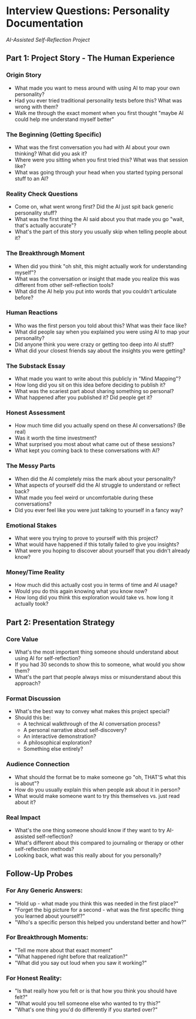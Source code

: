 # Interview Questions: Personality Documentation

*AI-Assisted Self-Reflection Project*

## Part 1: Project Story - The Human Experience

### Origin Story
- What made you want to mess around with using AI to map your own personality?
- Had you ever tried traditional personality tests before this? What was wrong with them?
- Walk me through the exact moment when you first thought "maybe AI could help me understand myself better"

### The Beginning (Getting Specific)
- What was the first conversation you had with AI about your own thinking? What did you ask it?
- Where were you sitting when you first tried this? What was that session like?
- What was going through your head when you started typing personal stuff to an AI?

### Reality Check Questions
- Come on, what went wrong first? Did the AI just spit back generic personality stuff?
- What was the first thing the AI said about you that made you go "wait, that's actually accurate"?
- What's the part of this story you usually skip when telling people about it?

### The Breakthrough Moment
- When did you think "oh shit, this might actually work for understanding myself"?
- What was the conversation or insight that made you realize this was different from other self-reflection tools?
- What did the AI help you put into words that you couldn't articulate before?

### Human Reactions 
- Who was the first person you told about this? What was their face like?
- What did people say when you explained you were using AI to map your personality?
- Did anyone think you were crazy or getting too deep into AI stuff?
- What did your closest friends say about the insights you were getting?

### The Substack Essay
- What made you want to write about this publicly in "Mind Mapping"?
- How long did you sit on this idea before deciding to publish it?
- What was the scariest part about sharing something so personal?
- What happened after you published it? Did people get it?

### Honest Assessment
- How much time did you actually spend on these AI conversations? (Be real)
- Was it worth the time investment?
- What surprised you most about what came out of these sessions?
- What kept you coming back to these conversations with AI?

### The Messy Parts
- When did the AI completely miss the mark about your personality?
- What aspects of yourself did the AI struggle to understand or reflect back?
- What made you feel weird or uncomfortable during these conversations?
- Did you ever feel like you were just talking to yourself in a fancy way?

### Emotional Stakes
- What were you trying to prove to yourself with this project?
- What would have happened if this totally failed to give you insights?
- What were you hoping to discover about yourself that you didn't already know?

### Money/Time Reality
- How much did this actually cost you in terms of time and AI usage?
- Would you do this again knowing what you know now?
- How long did you think this exploration would take vs. how long it actually took?

## Part 2: Presentation Strategy

### Core Value
- What's the most important thing someone should understand about using AI for self-reflection?
- If you had 30 seconds to show this to someone, what would you show them?
- What's the part that people always miss or misunderstand about this approach?

### Format Discussion
- What's the best way to convey what makes this project special?
- Should this be:
  - A technical walkthrough of the AI conversation process?
  - A personal narrative about self-discovery?
  - An interactive demonstration?
  - A philosophical exploration?
  - Something else entirely?

### Audience Connection
- What should the format be to make someone go "oh, THAT'S what this is about"?
- How do you usually explain this when people ask about it in person?
- What would make someone want to try this themselves vs. just read about it?

### Real Impact
- What's the one thing someone should know if they want to try AI-assisted self-reflection?
- What's different about this compared to journaling or therapy or other self-reflection methods?
- Looking back, what was this really about for you personally?

## Follow-Up Probes

### For Any Generic Answers:
- "Hold up - what made you think this was needed in the first place?"
- "Forget the big picture for a second - what was the first specific thing you learned about yourself?"
- "Who's a specific person this helped you understand better and how?"

### For Breakthrough Moments:
- "Tell me more about that exact moment"
- "What happened right before that realization?"
- "What did you say out loud when you saw it working?"

### For Honest Reality:
- "Is that really how you felt or is that how you think you should have felt?"
- "What would you tell someone else who wanted to try this?"
- "What's one thing you'd do differently if you started over?"